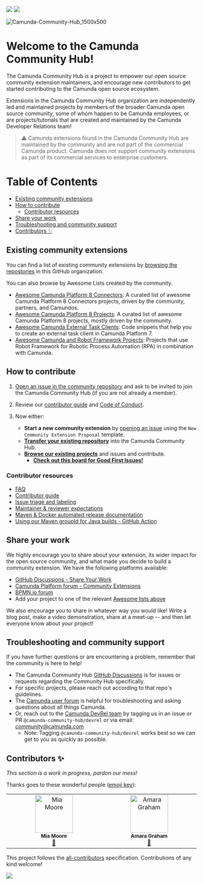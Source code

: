 [![](https://img.shields.io/badge/Community%20Extension-An%20open%20source%20community%20maintained%20project-FF4700)](https://github.com/camunda-community-hub/community) [![](https://cauldron.io/project/6866/export/svg/git_contributors.svg)](#contributors)
 
 ![Camunda-Community-Hub_1500x500](https://user-images.githubusercontent.com/43454823/224776300-db040f30-6a82-4e2e-93fb-ac8d49298bdd.png)

# Welcome to the Camunda Community Hub!
The Camunda Community Hub is a project to empower our open source community extension maintainers, and encourage new contributors to get started contributing to the Camunda open source ecosystem. 

Extensions in the Camunda Community Hub organization are independently led and maintained projects by members of the broader Camunda open source community, some of whom happen to be Camunda employees, or are projects/tutorials that are created and maintained by the Camunda Developer Relations team!

> :warning: Camunda extensions found in the Camunda Community Hub are maintained by the community and are not part of the commercial Camunda product. Camunda does not support community extensions as part of its commercial services to enterprise customers.


# Table of Contents
- [Existing community extensions](#existing-community-extensions)
- [How to contribute](#how-to-contribute)
  - [Contributor resources](#contributor-resources)
- [Share your work](#share-your-work)
- [Troubleshooting and community support](#troubleshooting-and-community-support)
- [Contributors ✨](#contributors-)

## Existing community extensions

You can find a list of existing community extensions by [browsing the repostories](https://github.com/orgs/camunda-community-hub/repositories) in this GitHub organization.

You can also browse by Awesome Lists created by the community.
- [Awesome Camunda Platform 8 Connectors](https://github.com/camunda-community-hub/camunda-8-connectors): A curated list of awesome Camunda Platform 8 Connectors projects, driven by the community, partners, and Camundos.
- [Awesome Camunda Platform 8 Projects](https://github.com/camunda-community-hub/awesome-camunda-platform-8): A curated list of awesome Camunda Platform 8 projects, mostly driven by the community.
- [Awesome Camunda External Task Clients](https://github.com/camunda-community-hub/awesome-camunda-external-clients): Code snippets that help you to create an external task client in Camunda Platform 7.
- [Awesome Camunda and Robot Framework Projects](https://github.com/camunda-community-hub/awesome-Camunda-and-Robotframework-projects): Projects that use Robot Framework for Robotic Process Automation (RPA) in combination with Camunda.

## How to contribute
1. [Open an issue in the community repository](https://github.com/Camunda-Community-Hub/community/issues/new/) and ask to be invited to join the Camunda Community Hub (if you are not already a member).

2. Review our [contributor guide](https://github.com/camunda-community-hub/community/blob/main/CONTRIBUTING.MD) and [Code of Conduct](https://camunda.com/events/code-conduct/). 


3. Now either:

     - **Start a new community extension** by [opening an issue](https://github.com/Camunda-Community-Hub/community/issues/new/choose) using the `New Community Extension Proposal` template.
     - [**Transfer your existing repository**](https://github.com/camunda-community-hub/community/blob/main/transferring-extensions.md) into the Camunda Community Hub.
     - [**Browse our existing projects**](https://github.com/orgs/camunda-community-hub/repositories) and issues and contribute.
        - [**Check out this board for Good First Issues!**](https://github.com/orgs/camunda-community-hub/projects/3/views/1)
  
### Contributor resources
* [FAQ](https://github.com/camunda-community-hub/community) 
* [Contributor guide](https://github.com/camunda-community-hub/community/blob/main/CONTRIBUTING.MD)
* [Issue triage and labeling](https://github.com/camunda-community-hub/community/blob/main/issue-triage.md)
* [Maintainer & reviewer expectations](https://github.com/camunda-community-hub/community/blob/main/maintainer-reviewer-expectations.md)
* [Maven & Docker automated release documentation](https://github.com/camunda-community-hub/community/blob/main/RELEASE.MD)
* [Using our Maven groupId for Java builds - GitHub Action](https://github.com/camunda-community-hub/community-action-maven-release#add-github-workflow)

## Share your work
We highly encourage you to share about your extension, its wider impact for the open source community, and what made you decide to build a community extension. We have the following platforms available:

* [GitHub Discussions - Share Your Work](https://github.com/orgs/camunda-community-hub/discussions/categories/share-your-work)
* [Camunda Platform forum - Community Extensions](https://forum.camunda.io/c/community-extensions/13)
* [BPMN.io forum](https://forum.bpmn.io/)
* Add your project to one of the relevant [Awesome lists above](#existing-community-extensions)

We also encourage you to share in whatever way you would like! Write a blog post, make a video demonstration, share at a meet-up -- and then let everyone know about your project! 

## Troubleshooting and community support

If you have further questions or are encountering a problem, remember that the community is here to help!

* The Camunda Community Hub [GitHub Discussions](https://github.com/camunda-community-hub/community/discussions) is for issues or requests regarding the Community Hub specifically.
* For specific projects, please reach out according to that repo's guidelines.
* The [Camunda user forum](https://forum.camunda.io/) is helpful for troubleshooting and asking questions about all things Camunda.
* Or, reach out to the [Camunda DevRel team](https://github.com/orgs/camunda-community-hub/teams/devrel) by tagging us in an issue or PR `@camunda-community-hub/devrel` or via email: community@camunda.com
  * Note: Tagging `@camunda-community-hub/devrel` works best so we can get to you as quickly as possible.

## Contributors ✨

_This section is a work in progress, pardon our mess!_

Thanks goes to these wonderful people ([emoji key](https://allcontributors.org/docs/en/emoji-key)):

<!-- ALL-CONTRIBUTORS-LIST:START - Do not remove or modify this section -->
<!-- prettier-ignore-start -->
<!-- markdownlint-disable -->
<table>
  <tbody>
    <tr>
      <td align="center" valign="top" width="14.28%"><a href="https://xomiamoore.carrd.co/"><img src="https://avatars.githubusercontent.com/u/43454823?v=4?s=100" width="100px;" alt="Mia Moore"/><br /><sub><b>Mia Moore</b></sub></a><br /><a href="https://github.com/camunda-community-hub/.github/commits?author=xomiamoore" title="Documentation">📖</a></td>
      <td align="center" valign="top" width="14.28%"><a href="https://dev.to/missamarakay"><img src="https://avatars.githubusercontent.com/u/1051363?v=4?s=100" width="100px;" alt="Amara Graham"/><br /><sub><b>Amara Graham</b></sub></a><br /><a href="https://github.com/camunda-community-hub/.github/pulls?q=is%3Apr+reviewed-by%3Aakeller" title="Reviewed Pull Requests">👀</a></td>
    </tr>
  </tbody>
</table>

<!-- markdownlint-restore -->
<!-- prettier-ignore-end -->

<!-- ALL-CONTRIBUTORS-LIST:END -->

This project follows the [all-contributors](https://github.com/all-contributors/all-contributors) specification. Contributions of any kind welcome!

<img referrerpolicy="no-referrer-when-downgrade" src="https://static.scarf.sh/a.png?x-pxid=4bf68f6c-6d30-46ea-a1ba-f81ab268f218" />

